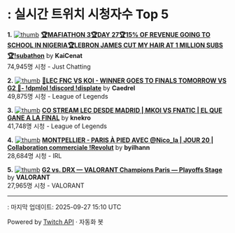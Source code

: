 # : 실시간 트위치 시청자수 Top 5

**1.** [![thumb](https://static-cdn.jtvnw.net/previews-ttv/live_user_kaicenat-320x180.jpg)](https://twitch.tv/KaiCenat)
**[🏆MAFIATHON 3🏆DAY 27🏆15% OF REVENUE GOING TO SCHOOL IN NIGERIA🏆LEBRON JAMES CUT MY HAIR AT 1 MILLION SUBS🏆!subathon](https://twitch.tv/KaiCenat)** by **KaiCenat**<br>74,945명 시청  - Just Chatting

**2.** [![thumb](https://static-cdn.jtvnw.net/previews-ttv/live_user_caedrel-320x180.jpg)](https://twitch.tv/Caedrel)
**[🔴LEC  FNC VS KOI - WINNER GOES TO FINALS TOMORROW VS G2 🔴-  !dpmlol !discord !displate](https://twitch.tv/Caedrel)** by **Caedrel**<br>49,875명 시청  - League of Legends

**3.** [![thumb](https://static-cdn.jtvnw.net/previews-ttv/live_user_knekro-320x180.jpg)](https://twitch.tv/knekro)
**[CO STREAM LEC DESDE MADRID | MKOI VS FNATIC | EL QUE GANE A LA FINAL](https://twitch.tv/knekro)** by **knekro**<br>41,748명 시청  - League of Legends

**4.** [![thumb](https://static-cdn.jtvnw.net/previews-ttv/live_user_byilhann-320x180.jpg)](https://twitch.tv/byilhann)
**[MONTPELLIER - PARIS À PIED AVEC @Nico_la | JOUR 20 | Collaboration commerciale !Revolut](https://twitch.tv/byilhann)** by **byilhann**<br>28,684명 시청  - IRL

**5.** [![thumb](https://static-cdn.jtvnw.net/previews-ttv/live_user_valorant-320x180.jpg)](https://twitch.tv/VALORANT)
**[G2 vs. DRX — VALORANT Champions Paris — Playoffs Stage](https://twitch.tv/VALORANT)** by **VALORANT**<br>27,965명 시청  - VALORANT


---
: 마지막 업데이트: 2025-09-27 15:10 UTC

Powered by [Twitch API](https://dev.twitch.tv/docs/api/reference) · 자동화 봇